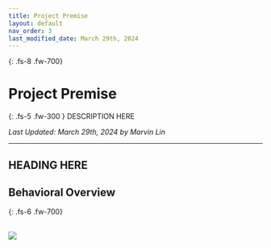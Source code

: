 ```yaml
---
title: Project Premise
layout: default
nav_order: 3
last_modified_date: March 29th, 2024
---
```


{: .fs-8 .fw-700}
# Project Premise

{: .fs-5 .fw-300 }
DESCRIPTION HERE

*Last Updated: March 29th, 2024 by Marvin Lin*

---

## HEADING HERE

## Behavioral Overview
{: .fs-6 .fw-700}

<br />
<p align:center style="margin: auto;">
  <img src="/assets/BehavioralDiagram.png" />
</p>